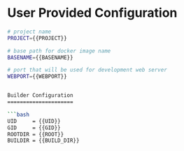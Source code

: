 User Provided Configuration
===========================

```bash
# project name
PROJECT={{PROJECT}}

# base path for docker image name
BASENAME={{BASENAME}}

# port that will be used for development web server
WEBPORT={{WEBPORT}}


Builder Configuration
=====================

```bash
UID     = {{UID}}
GID     = {{GID}}
ROOTDIR = {{ROOT}}
BUILDIR = {{BUILD_DIR}}
```
